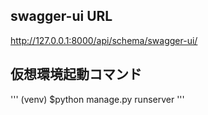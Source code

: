 ## swagger-ui URL
http://127.0.0.1:8000/api/schema/swagger-ui/

## 仮想環境起動コマンド
'''
(venv) $python manage.py runserver 
'''
